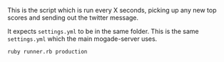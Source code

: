 This is the script which is run every X seconds, picking up any new top scores and sending out the twitter message.

It expects `settings.yml` to be in the same folder. This is the same `settings.yml` which the main mogade-server uses.

`ruby runner.rb production`
